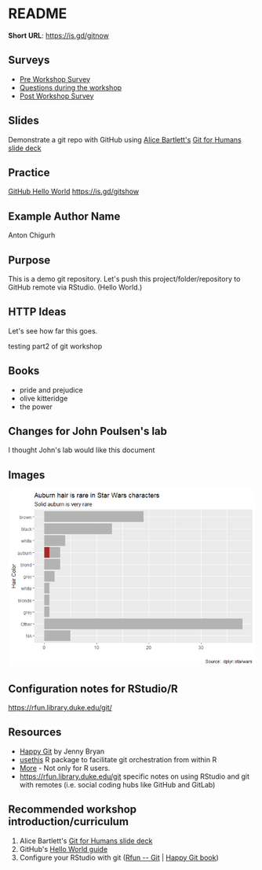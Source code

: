 # README

**Short URL**:  https://is.gd/gitnow


## Surveys

- [Pre Workshop Survey](https://forms.gle/TxfTBWz42dKqe7zv5)
- [Questions during the workshop](https://docs.google.com/document/d/1kCANQtqO124KjLC20yACfSqw9ocYcX5fMmeH7KrrZTA/edit?usp=sharing)
- [Post Workshop Survey](https://forms.gle/uBCDDQ4YZEXVJg4t6)


## Slides

Demonstrate a git repo with GitHub using [Alice Bartlett's](https://alicebartlett.co.uk/) [Git for Humans slide deck](https://speakerdeck.com/alicebartlett/git-for-humans) 

## Practice

[GitHub Hello World](https://guides.github.com/activities/hello-world/)  https://is.gd/gitshow

## Example Author Name

Anton Chigurh

## Purpose
This is a demo git repository. Let's push this project/folder/repository to GitHub remote via RStudio. (Hello World.)

## HTTP Ideas

Let's see how far this goes. 

testing part2 of git workshop

## Books

- pride and prejudice
- olive kitteridge
- the power

## Changes for John Poulsen's lab

I thought John's lab would like this document

## Images

![](barplot_test_delme_files/figure-gfm/unnamed-chunk-4-1.png "barplot of starwars hair color")

## Configuration notes for RStudio/R

https://rfun.library.duke.edu/git/

## Resources

- [Happy Git](https://happygitwithr.com/) by Jenny Bryan
- [usethis](https://usethis.r-lib.org/)  R package to facilitate git orchestration from within R
- [More](https://git-rfun.library.duke.edu/resources.html)  - Not only for R users.
- https://rfun.library.duke.edu/git  specific notes on using RStudio and git with remotes (i.e. social coding hubs like GitHub and GitLab)

## Recommended workshop introduction/curriculum

1. Alice Bartlett's [Git for Humans slide deck](https://speakerdeck.com/alicebartlett/git-for-humans)
1. GitHub's [Hello World guide](https://is.gd/gitshow)
1. Configure your RStudio with git ([Rfun -- Git](https://rfun.library.duke.edu/git/) | [Happy Git book](https://happygitwithr.com/))